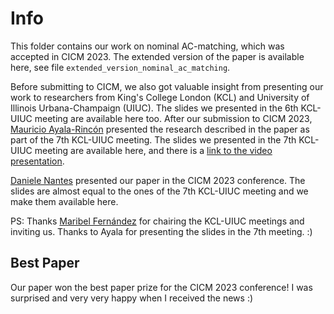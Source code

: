 # Info 
This folder contains our work on nominal AC-matching, which was accepted in CICM 2023. The extended version of
the paper is available here, see file `extended_version_nominal_ac_matching`. 

Before submitting to CICM, we also got valuable insight from presenting our work to 
researchers from King's College London (KCL) and University of Illinois
Urbana-Champaign (UIUC). The slides we presented in the 6th KCL-UIUC meeting are
available here too. After our submission to CICM 2023, [Mauricio Ayala-Rincón](https://www.mat.unb.br/ayala/) presented the research described 
in the paper as part of the  7th KCL-UIUC meeting. The slides we presented in the 7th
KCL-UIUC meeting are available here, and there is a [link to the video presentation](https://drive.google.com/file/d/1GjaGEsjrtyae3m9XoVx2V4djxkUZI7K6/view?usp=sharing). 

[Daniele Nantes](https://mat.unb.br/~dnantes/) presented our paper in the CICM 2023 conference. The slides are almost equal to the ones of the 7th KCL-UIUC meeting and we make them available here. 

PS: Thanks [Maribel Fernández](https://www.kcl.ac.uk/people/maribel-fernandez) for chairing the KCL-UIUC meetings and inviting us.
Thanks to Ayala for presenting the slides in the 7th meeting. :)

## Best Paper 
Our paper won the best paper prize for the CICM 2023 conference! I was surprised and very very happy when I received the news :) 
